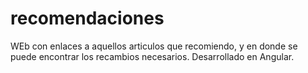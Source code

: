 # recomendaciones
WEb con enlaces a aquellos articulos que recomiendo, y en donde se puede encontrar los recambios necesarios. Desarrollado en Angular.

